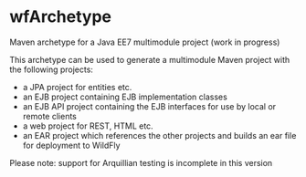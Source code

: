 # wfArchetype
Maven archetype for a Java EE7 multimodule project (work in progress)

This archetype can be used to generate a multimodule Maven project with the following projects:
- a JPA project for entities etc.
- an EJB project containing EJB implementation classes
- an EJB API project containing the EJB interfaces for use by local or remote clients
- a web project for REST, HTML etc.
- an EAR project which references the other projects and builds an ear file for deployment to WildFly

Please note: support for Arquillian testing is incomplete in this version
